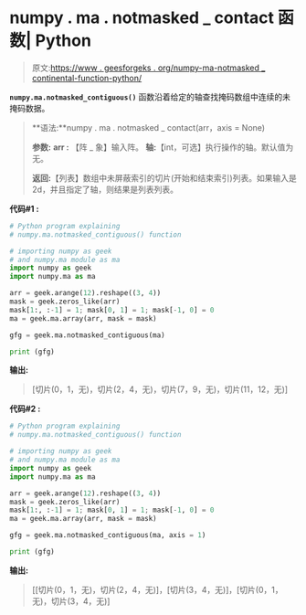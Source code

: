 # numpy . ma . notmasked _ contact 函数| Python

> 原文:[https://www . geesforgeks . org/numpy-ma-notmasked _ continental-function-python/](https://www.geeksforgeeks.org/numpy-ma-notmasked_contiguous-function-python/)

**`numpy.ma.notmasked_contiguous()`** 函数沿着给定的轴查找掩码数组中连续的未掩码数据。

> **语法:**numpy . ma . notmasked _ contact(arr，axis = None)
> 
> **参数:**
> **arr :** 【阵 _ 象】输入阵。
> **轴:**【int，可选】执行操作的轴。默认值为无。
> 
> **返回:**【列表】数组中未屏蔽索引的切片(开始和结束索引)列表。如果输入是 2d，并且指定了轴，则结果是列表列表。

**代码#1 :**

```py
# Python program explaining
# numpy.ma.notmasked_contiguous() function

# importing numpy as geek  
# and numpy.ma module as ma 
import numpy as geek 
import numpy.ma as ma 

arr = geek.arange(12).reshape((3, 4))
mask = geek.zeros_like(arr)
mask[1:, :-1] = 1; mask[0, 1] = 1; mask[-1, 0] = 0
ma = geek.ma.array(arr, mask = mask)

gfg = geek.ma.notmasked_contiguous(ma)

print (gfg)
```

**输出:**

> [切片(0，1，无)，切片(2，4，无)，切片(7，9，无)，切片(11，12，无)]

**代码#2 :**

```py
# Python program explaining
# numpy.ma.notmasked_contiguous() function

# importing numpy as geek  
# and numpy.ma module as ma 
import numpy as geek 
import numpy.ma as ma 

arr = geek.arange(12).reshape((3, 4))
mask = geek.zeros_like(arr)
mask[1:, :-1] = 1; mask[0, 1] = 1; mask[-1, 0] = 0
ma = geek.ma.array(arr, mask = mask)

gfg = geek.ma.notmasked_contiguous(ma, axis = 1)

print (gfg)
```

**输出:**

> [[切片(0，1，无)，切片(2，4，无)]，[切片(3，4，无)]，[切片(0，1，无)，切片(3，4，无)]